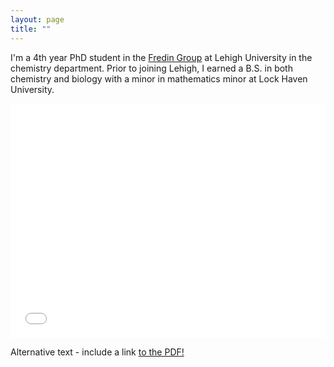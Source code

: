 ```yaml
---
layout: page
title: ""
---
```


I'm a 4th year PhD student in the [Fredin Group](https://sites.google.com/lehigh.edu/fredingroup/home?authuser=0) at Lehigh University in the chemistry department. Prior to joining Lehigh, I earned a B.S. in both chemistry and biology with a minor in mathematics minor at Lock Haven University.

<embed src= "Zachary_Knepp_CV.pdf" type="application/pdf" width= "100%" height= "375">

<object data="Zachary_Knepp_CV.pdf" type="application/pdf" width="100%" height="100%">
  <p>Alternative text - include a link <a href="Zachary_Knepp_CV.pdf">to the PDF!</a></p>
</object>
